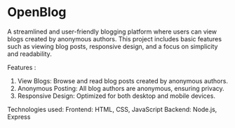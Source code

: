 # OpenBlog
A streamlined and user-friendly blogging platform where users can view blogs created by anonymous authors. This project includes basic features such as viewing blog posts, responsive design, and a focus on simplicity and readability.

Features :
1. View Blogs: Browse and read blog posts created by anonymous authors.
2. Anonymous Posting: All blog authors are anonymous, ensuring privacy.
3. Responsive Design: Optimized for both desktop and mobile devices.

Technologies used: 
Frontend: HTML, CSS, JavaScript
Backend: Node.js, Express

